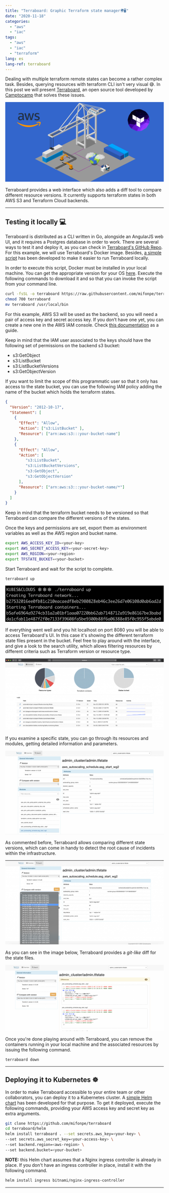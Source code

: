 ```yaml
---
title: "Terraboard: Graphic Terraform state manager🌍🖥"
date: "2020-11-18"
categories: 
  - "aws"
  - "iac"
tags: 
  - "aws"
  - "iac"
  - "terraform"
lang: es
lang-ref: terraboard
---
```


Dealing with multiple terraform remote states can become a rather complex task. Besides, querying resources with terraform CLI isn't very visual 😅. In this post we will present [Terraboard](https://camptocamp.github.io/terraboard/), an open source tool developed by [Camptocamp](https://www.camptocamp.com/en) that solves these issues.

![](/assets/img/imported/Icogram-2020-11-20-19_37-1-1-1024x512.png)

Terraboard provides a web interface which also adds a diff tool to compare different resource versions. It currently supports terraform states in both AWS S3 and Terraform Cloud backends.

* * *

## Testing it locally 💻

Terraboard is distributed as a CLI written in Go, alongside an AngularJS web UI, and it requires a Postgres database in order to work. There are several ways to test it and deploy it, as you can check in [Terraboard's GitHub Repo](https://github.com/camptocamp/terraboard). For this example, we will use Terraboard's Docker image. Besides, [a simple script](https://github.com/mifonpe/terraboard) has been developed to make it easier to run Terraboard locally.

In order to execute this script, Docker must be installed in your local machine. You can get the appropriate version for your OS [here](https://docs.docker.com/get-docker/). Execute the following commands to download it and so that you can invoke the script from your command line.

```bash
curl -fsSL -o terraboard https://raw.githubusercontent.com/mifonpe/terraboard/main/terraboard
chmod 700 terraboard
mv terraboard /usr/local/bin
```

For this example, AWS S3 will be used as the backend, so you will need a pair of access key and secret access key. If you don’t have one yet, you can create a new one in the AWS IAM console. Check [this documentation](https://docs.aws.amazon.com/general/latest/gr/aws-sec-cred-types.html#access-keys-and-secret-access-keys) as a guide.

Keep in mind that the IAM user associated to the keys should have the following set of permissions on the backend s3 bucket:

- s3:GetObject
- s3:ListBucket
- s3:ListBucketVersions
- s3:GetObjectVersion

If you want to limit the scope of this programmatic user so that it only has access to the state bucket, you can use the following IAM policy adding the name of the bucket which holds the terraform states.

```json
{
  "Version": "2012-10-17",
  "Statement": [
    {
      "Effect": "Allow",
      "Action": ["s3:ListBucket" ],
      "Resource": ["arn:aws:s3:::your-bucket-name"]
    },
    {
      "Effect": "Allow",
      "Action": [
         "s3:ListBucket",
         "s3:ListBucketVersions",
         "s3:GetObject",
         "s3:GetObjectVersion"
      ],
      "Resource": ["arn:aws:s3:::your-bucket-name/*"]
    }
  ]
}
```

Keep in mind that the terraform bucket needs to be versioned so that Terraboard can compare the different versions of the states.

Once the keys and permissions are set, export them as environment variables as well as the AWS region and bucket name.

```bash
export AWS_ACCESS_KEY_ID=<your-key>
export AWS_SECRET_ACCESS_KEY=<your-secret-key>
export AWS_REGION=<your-region>
export TFSTATE_BUCKET=<your-bucket>
```

Start Terraboard and wait for the script to complete.

```
terraboard up
```

![](/assets/img/imported/Screen-Shot-2020-11-19-at-8.48.13-PM.png)

If everything went well and you hit localhost on port 8080 you will be able to access Terraboard's UI. In this case it's showing the different terraform state files present in the bucket. Feel free to play around with the interface, and give a look to the search utility, which allows filtering resources by different criteria such as Terraform version or resource type.

![](/assets/img/imported/Screen-Shot-2020-11-20-at-6.02.42-PM-1024x461.png)

If you examine a specific state, you can go through its resources and modules, getting detailed information and parameters.

![](/assets/img/imported/Screen-Shot-2020-11-20-at-2.23.22-AM-1-1024x538.png)

As commented before, Terraboard allows comparing different state versions, which can come in handy to detect the root cause of incidents within the infrastructure.

![](/assets/img/imported/Screen-Shot-2020-11-20-at-2.23.40-AM-1-1024x541.png)

As you can see in the image below, Terraboard provides a _git-like_ diff for the state files.

![](/assets/img/imported/Screen-Shot-2020-11-20-at-2.24.27-AM-1024x424.png)

Once you're done playing around with Terraboard, you can remove the containers running in your local machine and the associated resources by issuing the following command.

```
terraboard down
```

* * *

## Deploying it to Kubernetes ☸️

In order to make Terraboard accessible to your entire team or other collaborators, you can deploy it to a Kubernetes cluster. A [simple Helm chart](https://github.com/mifonpe/terraboard/tree/main/helm) has been developed for that purpose. To get it deployed, execute the following commands, providing your AWS access key and secret key as extra arguments.

```bash
git clone https://github.com/mifonpe/terraboard
cd terraboard/helm
helm install terraboard . --set secrets.aws_key=<your-key> \
--set secrets.aws_secret_key=<your-access-key> \
--set backend.region=<aws-region> \
--set backend.bucket=<your-bucket>
```

**NOTE:** this Helm chart assumes that a Nginx ingress controller is already in place. If you don't have an ingress controller in place, install it with the following command.

```bash
helm install ingress bitnami/nginx-ingress-controller
```

* * *
